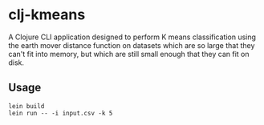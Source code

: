 # clj-kmeans

A Clojure CLI application designed to perform K means classification 
using the earth mover distance function on datasets which are so large 
that they can't fit into memory, but which are still small enough that 
they can fit on disk.

## Usage

```
lein build
lein run -- -i input.csv -k 5
```

